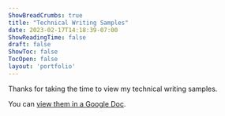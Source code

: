 ```yaml
---
ShowBreadCrumbs: true
title: "Technical Writing Samples"
date: 2023-02-17T14:18:39-07:00
ShowReadingTime: false
draft: false
ShowToc: false
TocOpen: false
layout: 'portfolio'
---
```

Thanks for taking the time to view my technical writing samples.

You can [view them in a Google Doc](https://docs.google.com/document/d/1sTXdC1GxnNI_dnTpZ8c8s65Rd4dD32RnKI-fdqUylhc/edit?usp=sharing).
